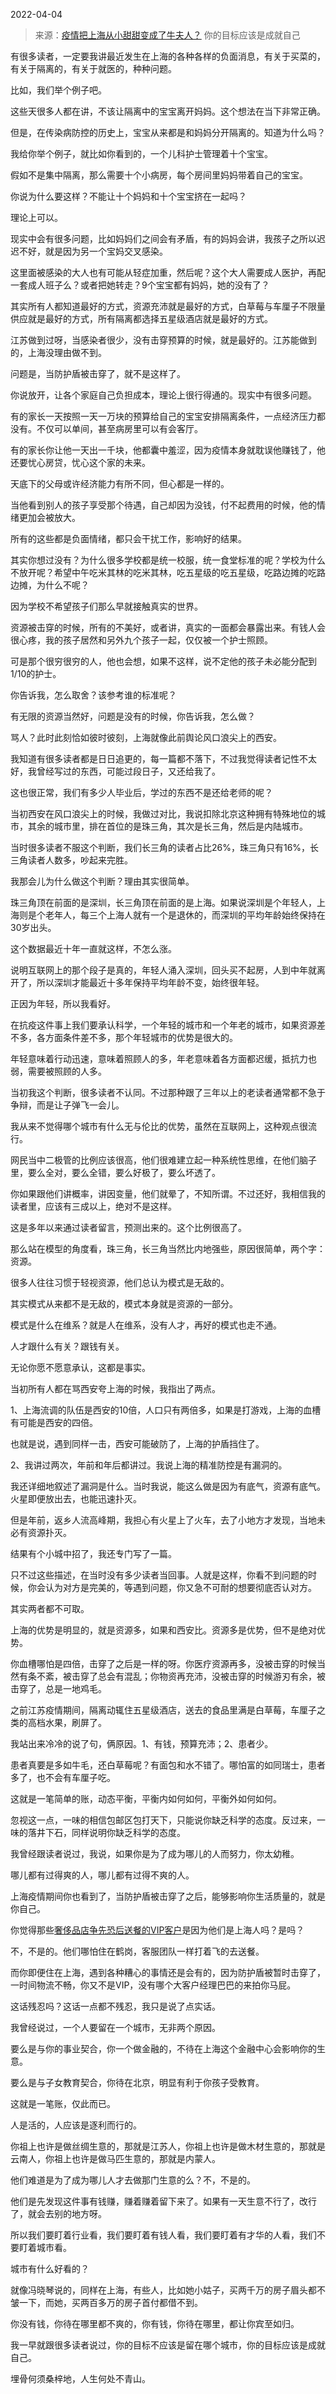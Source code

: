 2022-04-04

> 来源：[疫情把上海从小甜甜变成了牛夫人？](http://mp.weixin.qq.com/s?__biz=MzU0MjYwNDU2Mw==&mid=2247504752&idx=1&sn=6557edfd98956113ee836d58d85c9c66&chksm=fb1abf0ccc6d361a9c19036b7d4c33c7aa4ff0bc6f77fbfc9f9c7c666f4b0e34dda77cfcb123&scene=27#wechat_redirect)
> 你的目标应该是成就自己

有很多读者，一定要我讲最近发生在上海的各种各样的负面消息，有关于买菜的，有关于隔离的，有关于就医的，种种问题。  

  

比如，我们举个例子吧。

  

这些天很多人都在讲，不该让隔离中的宝宝离开妈妈。这个想法在当下非常正确。

  

但是，在传染病防控的历史上，宝宝从来都是和妈妈分开隔离的。知道为什么吗？

  

我给你举个例子，就比如你看到的，一个儿科护士管理着十个宝宝。  

  

假如不是集中隔离，那么需要十个小病房，每个房间里妈妈带着自己的宝宝。  

  

你说为什么要这样？不能让十个妈妈和十个宝宝挤在一起吗？

  

理论上可以。

  

现实中会有很多问题，比如妈妈们之间会有矛盾，有的妈妈会讲，我孩子之所以迟迟不好，就是因为另一个宝妈交叉感染。  

  

这里面被感染的大人也有可能从轻症加重，然后呢？这个大人需要成人医护，再配一套成人班子么？或者把她转走？9个宝宝都有妈妈，她的没有了？

  

其实所有人都知道最好的方式，资源充沛就是最好的方式，白草莓与车厘子不限量供应就是最好的方式，所有隔离都选择五星级酒店就是最好的方式。

  

江苏做到过呀，当感染者很少，没有击穿预算的时候，就是最好的。江苏能做到的，上海没理由做不到。

  

问题是，当防护盾被击穿了，就不是这样了。

  

你说放开，让各个家庭自己负担成本，理论上很行得通的。现实中有很多问题。

  

有的家长一天按照一天一万块的预算给自己的宝宝安排隔离条件，一点经济压力都没有。不仅可以单间，甚至病房里可以有会客厅。  

  

有的家长你让他一天出一千块，他都囊中羞涩，因为疫情本身就耽误他赚钱了，他还要忧心房贷，忧心这个家的未来。

  

天底下的父母或许经济能力有所不同，但心都是一样的。

  

当他看到别人的孩子享受那个待遇，自己却因为没钱，付不起费用的时候，他的情绪更加会被放大。

  

所有的这些都是负面情绪，都只会干扰工作，影响好的结果。  

  

其实你想过没有？为什么很多学校都是统一校服，统一食堂标准的呢？学校为什么不放开呢？希望中午吃米其林的吃米其林，吃五星级的吃五星级，吃路边摊的吃路边摊，为什么不呢？  

  

因为学校不希望孩子们那么早就接触真实的世界。

  

资源被击穿的时候，所有的不美好，或者讲，真实的一面都会暴露出来。有钱人会很心疼，我的孩子居然和另外九个孩子一起，仅仅被一个护士照顾。  

  

可是那个很穷很穷的人，他也会想，如果不这样，说不定他的孩子未必能分配到1/10的护士。  

  

你告诉我，怎么取舍？该参考谁的标准呢？

  
有无限的资源当然好，问题是没有的时候，你告诉我，怎么做？  

  

骂人？此时此刻恰如彼时彼刻，上海就像此前舆论风口浪尖上的西安。

  

我知道有很多读者都是日日追更的，每一篇都不落下，不过我觉得读者记性不太好，我曾经写过的东西，可能过段日子，又还给我了。  

  

这也很正常，我们有多少人毕业后，学过的东西不是还给老师的呢？  

  

当初西安在风口浪尖上的时候，我做过对比，我说扣除北京这种拥有特殊地位的城市，其余的城市里，排在首位的是珠三角，其次是长三角，然后是内陆城市。  

  

当时很多读者不服这个判断，我们长三角的读者占比26%，珠三角只有16%，长三角读者人数多，吵起来完胜。  

  

我那会儿为什么做这个判断？理由其实很简单。  

  

珠三角顶在前面的是深圳，长三角顶在前面的是上海。如果说深圳是个年轻人，上海则是个老年人，每三个上海人就有一个是退休的，而深圳的平均年龄始终保持在30岁出头。  

  

这个数据最近十年一直就这样，不怎么涨。

  

说明互联网上的那个段子是真的，年轻人涌入深圳，回头买不起房，人到中年就离开了，所以深圳才能最近十多年保持平均年龄不变，始终很年轻。  

  

正因为年轻，所以我看好。  

  

在抗疫这件事上我们要承认科学，一个年轻的城市和一个年老的城市，如果资源差不多，各方面条件差不多，那个年轻城市的优势是很大的。

  

年轻意味着行动迅速，意味着照顾人的多，年老意味着各方面都迟缓，抵抗力也弱，需要被照顾的人多。  

  

当初我这个判断，很多读者不认同。不过那种跟了三年以上的老读者通常都不急于争辩，而是让子弹飞一会儿。  

  

我从来不觉得哪个城市有什么无与伦比的优势，虽然在互联网上，这种观点很流行。  

  

网民当中二极管的比例应该很高，他们很难建立起一种系统性思维，在他们脑子里，要么全对，要么全错，要么好极了，要么坏透了。

  

你如果跟他们讲概率，讲因变量，他们就晕了，不知所谓。不过还好，我相信我的读者里，应该有三成以上，绝对不是这样。  

  

这是多年以来通过读者留言，预测出来的。这个比例很高了。

  

那么站在模型的角度看，珠三角，长三角当然比内地强些，原因很简单，两个字：资源。  

  

很多人往往习惯于轻视资源，他们总认为模式是无敌的。  

  

其实模式从来都不是无敌的，模式本身就是资源的一部分。  

  

模式是什么在维系？就是人在维系，没有人才，再好的模式也走不通。  

  

人才跟什么有关？跟钱有关。  

  

无论你愿不愿意承认，这都是事实。

  

当初所有人都在骂西安夸上海的时候，我指出了两点。  

  

1、上海流调的队伍是西安的10倍，人口只有两倍多，如果是打游戏，上海的血槽有可能是西安的四倍。

  

也就是说，遇到同样一击，西安可能破防了，上海的护盾挡住了。  

  

2、我讲过两次，年前和年后都讲过。我说上海的精准防控是有漏洞的。  

  

我还详细地叙述了漏洞是什么。当时我说，能这么做是因为有底气，资源有底气。火星即便放出去，也能迅速扑灭。  

  

但是年前，返乡人流高峰期，我担心有火星上了火车，去了小地方才发现，当地未必有资源扑灭。

  

结果有个小城中招了，我还专门写了一篇。  

  

只不过这些描述，在当时没有多少读者当回事。人就是这样，你看不到问题的时候，你会认为对方是完美的，等遇到问题，你又急不可耐的想要彻底否认对方。

  

其实两者都不可取。  

  

上海的优势是明显的，就是资源多，如果和西安比。资源多是优势，但不是绝对优势。  

  

你血槽哪怕是四倍，击穿了之后是一样的呀。你医疗资源再多，没被击穿的时候当然有条不紊，被击穿了总会有混乱；你物资再充沛，没被击穿的时候游刃有余，被击穿了，总是一地鸡毛。  

  

之前江苏疫情期间，隔离动辄住五星级酒店，送去的食品里满是白草莓，车厘子之类的高档水果，刷屏了。  

  

我站出来冷冷的说了句，俩原因。1、有钱，预算充沛；2、患者少。

  

患者真要是多如牛毛，还白草莓呢？有面包和水不错了。哪怕富的如同瑞士，患者多了，也不会有车厘子吃。  

  

这就是一笔简单的账，动态平衡，平衡内如何如何，平衡外如何如何。  

  

忽视这一点，一味的相信包邮区包打天下，只能说你缺乏科学的态度。反过来，一味的落井下石，同样说明你缺乏科学的态度。

  

我曾经跟读者说过，我说，如果你是为了成为哪儿的人而努力，你太幼稚。

  

哪儿都有过得爽的人，哪儿都有过得不爽的人。  

  

上海疫情期间你也看到了，当防护盾被击穿了之后，能够影响你生活质量的，就是你自己。  

  

你觉得那些[奢侈品店争先恐后送餐的VIP客户](http://mp.weixin.qq.com/s?__biz=MzU0MjYwNDU2Mw==&mid=2247504743&idx=1&sn=351c9b39c18e5d8b6c3daef75fdc983b&chksm=fb1abf1bcc6d360de0026efd9a1d3f72551569f837404da157eb8ab3ca42082e78a16232e6d6&scene=21#wechat_redirect)是因为他们是上海人吗？是吗？  

  

不，不是的。他们哪怕住在鹤岗，客服团队一样打着飞的去送餐。

  

而你即便住在上海，遇到各种糟心的事情还是会有的，因为防护盾被暂时击穿了，一时间物流不畅，你又不是VIP，没有哪个大客户经理巴巴的来拍你马屁。

  

这话残忍吗？这话一点都不残忍，我只是说了点实话。  

  

我曾经说过，一个人要留在一个城市，无非两个原因。

  

要么是与你的事业契合，你一个做金融的，不待在上海这个金融中心会影响你的生意。  

  

要么是与子女教育契合，你待在北京，明显有利于你孩子受教育。

  

这就是一笔账，仅此而已。  

  

人是活的，人应该是逐利而行的。

  

你祖上也许是做丝绸生意的，那就是江苏人，你祖上也许是做木材生意的，那就是云南人，你祖上也许是做马匹生意的，那就是内蒙人。

  

他们难道是为了成为哪儿人才去做那门生意的么？不，不是的。  

  

他们是先发现这件事有钱赚，赚着赚着留下来了。如果有一天生意不行了，改行了，就会去别的地方呀。

  

所以我们要盯着行业看，我们要盯着有钱人看，我们要盯着有才华的人看，我们不要盯着城市看。  

  

城市有什么好看的？

  

就像冯晓琴说的，同样在上海，有些人，比如她小姑子，买两千万的房子眉头都不皱一下，而她，买两百多万的房子首付都借不到。

  

你没有钱，你待在哪里都不爽的，你有钱，你待在哪里，都让你宾至如归。  

  

我一早就跟很多读者说过，你的目标不应该是留在哪个城市，你的目标应该是成就自己。

  

埋骨何须桑梓地，人生何处不青山。


